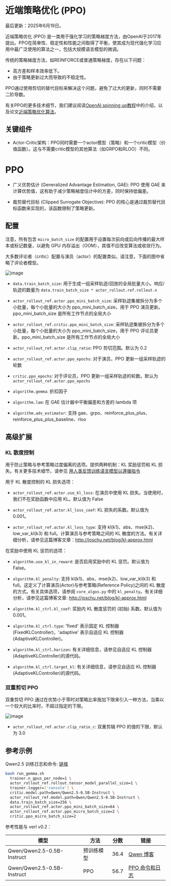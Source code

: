 # 近端策略优化 (PPO)

最后更新：2025年6月19日。

近端策略优化 (PPO) 是一类用于强化学习的策略梯度方法，由OpenAI于2017年提出。PPO在简单性、稳定性和性能之间取得了平衡，使其成为现代强化学习应用中最广泛使用的算法之一，包括大规模语言模型的微调。

传统的策略梯度方法，如REINFORCE或普通策略梯度，存在以下问题：

- 高方差和样本效率低下。
- 由于策略更新过大而导致的不稳定性。

PPO通过使用剪切的替代目标来解决这个问题，避免了过大的更新，同时不需要二阶导数。

有关PPO的更多技术细节，我们建议阅读[OpenAI spinning up教程](https://spinningup.openai.com/en/latest/algorithms/ppo.html)中的介绍，以及论文[近端策略优化算法](https://arxiv.org/abs/1707.06347)。

## 关键组件

- Actor-Critic架构：PPO同时需要一个actor模型（策略）和一个critic模型（价值函数）。这与不需要critic模型的其他算法（如GRPO和RLOO）不同。

# PPO

- 广义优势估计 (Generalized Advantage Estimation, GAE): PPO 使用 GAE 来计算优势值，这有助于减少策略梯度估计中的方差，同时保持低偏差。

- 裁剪替代目标 (Clipped Surrogate Objective): PPO 的核心是通过裁剪替代目标函数来实现的，该函数限制了策略更新。

## 配置

注意，所有包含 `micro_batch_size` 的配置用于设置每次前向或后向传播的最大样本或标记数量，以避免 GPU 内存溢出（OOM），其值不应改变算法或收敛行为。

大多数评论者（critic）配置与演员（actor）的配置类似。请注意，下面的图中省略了评论者模型。

![image](https://github.com/user-attachments/assets/16aebad1-0da6-4eb3-806d-54a74e712c2d)

- `data.train_batch_size`: 用于生成一组采样轨迹/回放的全局批量大小。响应/轨迹的数量为 `data.train_batch_size * actor_rollout.ref.rollout.n`

- `actor_rollout_ref.actor.ppo_mini_batch_size`: 采样轨迹集被拆分为多个小批量，每个小批量的大小为 ppo_mini_batch_size，用于 PPO 演员更新。ppo_mini_batch_size 是所有工作节点的全局大小

- `actor_rollout_ref.critic.ppo_mini_batch_size`: 采样轨迹集被拆分为多个小批量，每个小批量的大小为 ppo_mini_batch_size，用于 PPO 评论员更新。ppo_mini_batch_size 是所有工作节点的全局大小

- `actor_rollout_ref.actor.clip_ratio`: PPO 剪切范围。默认为 0.2

- `actor_rollout_ref.actor.ppo_epochs`: 对于演员，PPO 更新一组采样轨迹的轮数

- `critic.ppo_epochs`: 对于评论员，PPO 更新一组采样轨迹的轮数。默认为 `actor_rollout_ref.actor.ppo_epochs`

- `algorithm.gemma`: 折扣因子

- `algorithm.lam`: 在 GAE 估计器中平衡偏差和方差的 lambda 项

- `algorithm.adv_estimator`: 支持 gae、grpo、reinforce_plus_plus、reinforce_plus_plus_baseline、rloo

## 高级扩展

### KL 散度控制

用于防止策略与参考策略过度偏离的选项。提供两种机制：KL 奖励惩罚和 KL 损失。有关更多技术细节，请参见 [用人类反馈训练语言模型以遵循指令](https://arxiv.org/abs/2203.02155)

用于 KL 散度控制的 KL 损失选项：

- `actor_rollout_ref.actor.use_kl_loss`: 在演员中使用 KL 损失。当使用时，我们不在奖励函数中应用 KL。默认值为 False

- `actor_rollout_ref.actor.kl_loss_coef`: KL 损失的系数。默认值为 0.001。

- `actor_rollout_ref.actor.kl_loss_type`: 支持 kl(k1)、abs、mse(k2)、low_var_kl(k3) 和 full。计算演员与参考策略之间的 KL 散度的方法。有关详细分析，请参见这篇博客文章：http://joschu.net/blog/kl-approx.html

在奖励中使用 KL 惩罚的选项：

- `algorithm.use_kl_in_reward`: 是否启用奖励中的 KL 惩罚。默认值为 False。

- `algorithm.kl_penalty`: 支持 kl(k1)、abs、mse(k2)、low_var_kl(k3) 和 full。这定义了计算演员(Actor)与参考策略(Reference Policy)之间的 KL 散度的方式。有关具体选项，请参阅 `core_algos.py` 中的 `kl_penalty`。有关详细分析，请参见这篇博客文章: http://joschu.net/blog/kl-approx.html

- `algorithm.kl_ctrl.kl_coef`: 奖励内 KL 散度惩罚的 (初始) 系数。默认值为 0.001。
- `algorithm.kl_ctrl.type`: 'fixed' 表示固定 KL 控制器(FixedKLController)，'adaptive' 表示自适应 KL 控制器(AdaptiveKLController)。
- `algorithm.kl_ctrl.horizon`: 有关详细信息，请参见自适应 KL 控制器(AdaptiveKLController)的源代码。
- `algorithm.kl_ctrl.target_kl`: 有关详细信息，请参见自适应 KL 控制器(AdaptiveKLController)的源代码。

### 双重剪切 PPO

双重剪切 PPO 通过在优势小于零时对策略比率施加下限来引入一种方法，当乘以一个较大的比率时，不超过指定的下限。

![image](https://github.com/user-attachments/assets/fc232181-d8b0-4307-8dd2-4dc0a4c1c139)

- `actor_rollout_ref.actor.clip_ratio_c`: 双重剪辑 PPO 的值的下限，默认为 3.0

## 参考示例

Qwen2.5 训练日志和命令: [链接](https://github.com/eric-haibin-lin/verl-data/blob/experiments/gsm8k/Qwen2.5-0.5B-bsz256_2-prompt1024-resp512-0.567.log)

```bash
bash run_gemma.sh
  trainer.n_gpus_per_node=1 \
  actor_rollout_ref.rollout.tensor_model_parallel_size=1 \
  trainer.logger=['console'] \
  critic.model.path=Qwen/Qwen2.5-0.5B-Instruct \
  actor_rollout_ref.model.path=Qwen/Qwen2.5-0.5B-Instruct \
  data.train_batch_size=256 \
  actor_rollout_ref.actor.ppo_mini_batch_size=64 \
  actor_rollout_ref.actor.ppo_micro_batch_size=2 \
  critic.ppo_micro_batch_size=2
```

参考性能与 verl v0.2：

| 模型                          | 方法            | 分数  | 链接                                                                                           |
|-------------------------------|------------------|-------|------------------------------------------------------------------------------------------------|
| Qwen/Qwen2.5-0.5B-Instruct     | 预训练模型      | 36.4  | [Qwen 博客](https://qwenlm.github.io/blog/qwen2.5-llm/)                                        |
| Qwen/Qwen2.5-0.5B-Instruct     | PPO              | 56.7  | [PPO 命令和日志](https://github.com/eric-haibin-lin/verl-data/blob/experiments/gsm8k/Qwen2.5-0.5B-bsz256_2-prompt1024-resp512-0.567.log) |